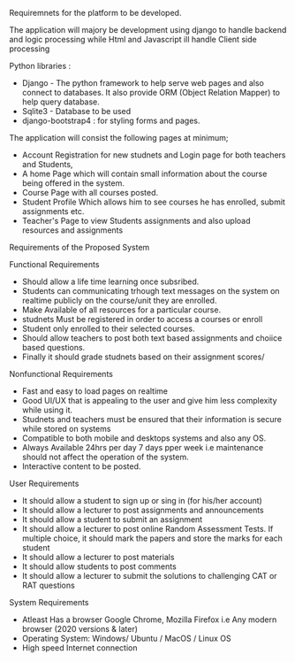 
Requiremnets for the platform to be developed.

The application will majory be development using django to handle backend and logic processing while Html and Javascript  ill handle Client side processing

Python libraries :
  - Django - The python framework to help serve web pages and also connect to databases. It also provide ORM (Object Relation Mapper) to help query database.
  - Sqlite3 - Database to be used
  - django-bootstrap4 : for styling forms and pages.


The application will consist the following pages at minimum;
  - Account Registration for new studnets and Login page for both teachers and Students,
  - A home Page which will contain small information about the course being offered in the system.
  - Course Page with all courses posted.
  - Student Profile Which allows him to see courses he has enrolled, submit assignments etc.
  - Teacher's Page to view Students assignments and also upload resources and assignments


Requirements of the Proposed System


Functional Requirements
 - Should allow a life time learning once subsribed.
 - Students can communicating trhough text messages on the system on realtime publicly on the course/unit they are enrolled.
 - Make Available of all resources for a particular course.
 - studnets Must be registered in order to access a courses or enroll
 - Student only enrolled to their selected courses.
 - Should allow teachers to post both text based assignments and choiice based questions.
 - Finally it should grade studnets based on their assignment scores/




Nonfunctional Requirements
  - Fast and easy to load pages on realtime
  - Good UI/UX that is appealing to the user and give him less complexity while using it.
  - Studnets and teachers must be ensured that their information is secure while stored on systems
  - Compatible to both mobile and desktops systems and also any OS.
  - Always Available 24hrs per day 7 days pper week i.e maintenance should not affect the operation of the system.
  - Interactive content to be posted.


User Requirements
  - It should allow a student to sign up or sing in (for his/her account)
  - It should allow a lecturer to post assignments and announcements
  - It should allow a student to submit an assignment
  - It should allow a lecturer to post online Random Assessment Tests. If multiple choice, it should mark the papers and store the marks for each student
  - It should allow a lecturer to post materials
  - It should allow students to post comments
  - It should allow a lecturer to submit the solutions to challenging CAT or RAT questions


System Requirements
  - Atleast Has a browser Google Chrome, Mozilla Firefox i.e Any modern browser (2020 versions & later)
  - Operating System: Windows/ Ubuntu / MacOS / Linux OS
  - High speed Internet connection
